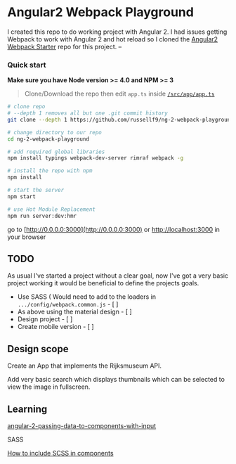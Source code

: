 # Angular2 Webpack Playground

I created this repo to do working project with Angular 2. I had issues getting Webpack to work with Angular 2 and hot reload so I cloned the [Angular2 Webpack Starter](https://github.com/AngularClass/angular2-webpack-starter) repo for this project.
–

### Quick start
**Make sure you have Node version >= 4.0 and NPM >= 3**
> Clone/Download the repo then edit `app.ts` inside [`/src/app/app.ts`](/src/app/app.ts)

```bash
# clone repo
# --depth 1 removes all but one .git commit history
git clone --depth 1 https://github.com/russellf9/ng-2-webpack-playground

# change directory to our repo
cd ng-2-webpack-playground

# add required global libraries
npm install typings webpack-dev-server rimraf webpack -g

# install the repo with npm
npm install

# start the server
npm start

# use Hot Module Replacement
npm run server:dev:hmr


```
go to [http://0.0.0.0:3000](http://0.0.0.0:3000) or [http://localhost:3000](http://localhost:3000) in your browser


## TODO

As usual I've started a project without a clear goal, now I've got a very basic project working it would be beneficial to define the projects goals.

* Use SASS ( Would need to add to the loaders in `.../config/webpack.common.js` - [ ]
* As above using the material design - [ ]
* Design project - [ ]
* Create mobile version - [ ]

## Design scope

Create an App that implements the Rijksmuseum API.

Add very basic search which displays thumbnails which can be selected to view the image in fullscreen.



## Learning

[angular-2-passing-data-to-components-with-input](https://egghead.io/lessons/angular-2-passing-data-to-components-with-input)

SASS    

[How to include SCSS in components](https://github.com/AngularClass/angular2-webpack-starter/wiki/How-to-include-SCSS-in-components)